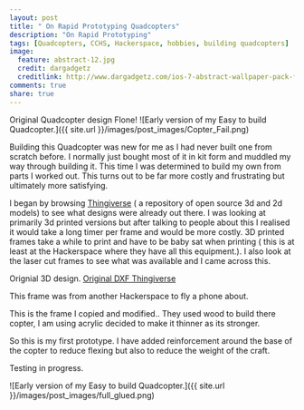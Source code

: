 ```yaml
---
layout: post
title: " On Rapid Prototyping Quadcopters"
description: "On Rapid Prototyping"
tags: [Quadcopters, CCHS, Hackerspace, hobbies, building quadcopters]
image:
  feature: abstract-12.jpg 
  credit: dargadgetz
  creditlink: http://www.dargadgetz.com/ios-7-abstract-wallpaper-pack-for-iphone-5-and-ipod-touch-retina/
comments: true
share: true
---
```


Original Quadcopter design Flone!
![Early version of my Easy to build Quadcopter.]({{ site.url }}/images/post_images/Copter_Fail.png)

Building this Quadcopter was new for me as I had never built one from scratch before. I normally just bought most of it in kit form and muddled my way through building it. This time I was determined to build my own from parts I worked out. This turns out to be far more costly and frustrating but ultimately more satisfying. 

I began by browsing [Thingiverse](http://www.thingiverse.com/) ( a repository of open source 3d and 2d models)  to see what designs were already out there. I was looking at primarily 3d printed versions but after talking to people about this I realised it would take a long timer per frame and would be more costly. 3D printed frames take a while to print and have to be baby sat when printing ( this is at least at the Hackerspace where they have all this equipment.). I also look at the laser cut frames to see what was available and I came across this. 

Orignial 3D design.
[Original DXF Thingiverse](http://www.thingiverse.com/thing:113497)

This frame was from another Hackerspace to fly a phone about.

This is the frame I copied and modified.. They used wood to build there copter, I am using acrylic decided to make it thinner as its stronger. 

So this is my first prototype. I have added reinforcement  around the base of the copter to reduce flexing but also to reduce the weight of the craft.

Testing in progress.
 
![Early version of my Easy to build Quadcopter.]({{ site.url }}/images/post_images/full_glued.png)

 


